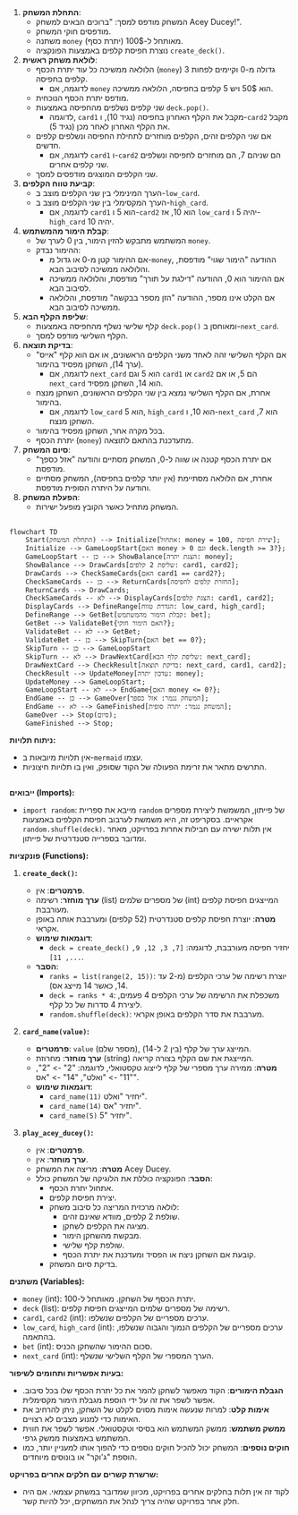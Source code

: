 ## <algorithm>

1.  **התחלת המשחק**:
    *   המשחק מודפס למסך: "ברוכים הבאים למשחק Acey Ducey!".
    *   מודפסים חוקי המשחק.
    *   משתנה `money` (יתרת כסף) מאותחל ל-100$.
    *   נוצרת חפיסת קלפים באמצעות הפונקציה `create_deck()`.
2.  **לולאת משחק ראשית**:
    *   הלולאה ממשיכה כל עוד יתרת הכסף (`money`) גדולה מ-0 וקיימים לפחות 3 קלפים בחפיסה.
        *   לדוגמה, אם `money` הוא 50$ ויש 5 קלפים בחפיסה, הלולאה ממשיכה.
    *   מודפס יתרת הכסף הנוכחית.
    *   שני קלפים נשלפים מהחפיסה באמצעות `deck.pop()`.
        *   לדוגמה, `card1` מקבל את הקלף האחרון בחפיסה (נגיד 10), ו-`card2` מקבל את הקלף האחרון לאחר מכן (נגיד 5).
    *   אם שני הקלפים זהים, הקלפים מוחזרים לתחילת החפיסה ונשלפים קלפים חדשים.
        *   לדוגמה, אם `card1` ו-`card2` הם שניהם 7, הם מוחזרים לחפיסה ונשלפים שני קלפים אחרים.
    *   שני הקלפים המוצגים מודפסים למסך.
3.  **קביעת טווח הקלפים**:
    *   הערך המינימלי בין שני הקלפים מוצב ב-`low_card`.
    *   הערך המקסימלי בין שני הקלפים מוצב ב-`high_card`.
        *   לדוגמה, אם `card1` הוא 5 ו-`card2` הוא 10, אז `low_card` יהיה 5 ו-`high_card` יהיה 10.
4.  **קבלת הימור מהמשתמש**:
    *   המשתמש מתבקש להזין הימור, בין 0 לערך של `money`.
    *   ההימור נבדק:
        *   אם ההימור קטן מ-0 או גדול מ-`money`, ההודעה "הימור שגוי" מודפסת, והלולאה ממשיכה לסיבוב הבא.
        *   אם ההימור הוא 0, ההודעה "דילגת על תורך" מודפסת, והלולאה ממשיכה לסיבוב הבא.
        *   אם הקלט אינו מספר, ההודעה "הזן מספר בבקשה" מודפסת, והלולאה ממשיכה לסיבוב הבא.
5.  **שליפת הקלף הבא**:
    *   קלף שלישי נשלף מהחפיסה באמצעות `deck.pop()` ומאוחסן ב-`next_card`.
    *   הקלף השלישי מודפס למסך.
6.  **בדיקת תוצאה**:
    *   אם הקלף השלישי זהה לאחד משני הקלפים הראשונים, או אם הוא קלף "אייס" (ערך 14), השחקן מפסיד בהימור.
        *   לדוגמה, אם `next_card` הוא 5 וגם `card1` או `card2` הם 5, או אם `next_card` הוא 14, השחקן מפסיד.
    *   אחרת, אם הקלף השלישי נמצא בין שני הקלפים הראשונים, השחקן מנצח בהימור.
        *   לדוגמה, אם `low_card` הוא 5, `high_card` הוא 10, ו-`next_card` הוא 7, השחקן מנצח.
    *   בכל מקרה אחר, השחקן מפסיד בהימור.
    *   יתרת הכסף (`money`) מתעדכנת בהתאם לתוצאה.
7.  **סיום המשחק**:
    *   אם יתרת הכסף קטנה או שווה ל-0, המשחק מסתיים והודעה "אזל כספך" מודפסת.
    *   אחרת, אם הלולאה מסתיימת (אין יותר קלפים בחפיסה), המשחק מסתיים והודעה על היתרה הסופית מודפסת.
8.  **הפעלת המשחק**:
    *   המשחק מתחיל כאשר הקובץ מופעל ישירות.

## <mermaid>

```mermaid
flowchart TD
    Start(התחלת המשחק) --> Initialize[אתחול: money = 100, יצירת חפיסה];
    Initialize --> GameLoopStart{האם money > 0 וגם deck.length >= 3?};
    GameLoopStart -- כן --> ShowBalance[הצגת יתרה: money];
    ShowBalance --> DrawCards[שליפת 2 קלפים: card1, card2];
    DrawCards --> CheckSameCards{האם card1 == card2?};
    CheckSameCards -- כן --> ReturnCards[החזרת קלפים לחפיסה];
    ReturnCards --> DrawCards;
    CheckSameCards -- לא --> DisplayCards[הצגת קלפים: card1, card2];
    DisplayCards --> DefineRange[הגדרת טווח: low_card, high_card];
    DefineRange --> GetBet[קבלת הימור מהמשתמש: bet];
    GetBet --> ValidateBet{האם הימור חוקי?};
    ValidateBet -- לא --> GetBet;
    ValidateBet -- כן --> SkipTurn{האם bet == 0?};
	SkipTurn -- כן --> GameLoopStart
	SkipTurn -- לא --> DrawNextCard[שליפת קלף הבא: next_card];
	DrawNextCard --> CheckResult[בדיקת תוצאה: next_card, card1, card2];
    CheckResult --> UpdateMoney[עדכון יתרה: money];
    UpdateMoney --> GameLoopStart;
	GameLoopStart -- לא --> EndGame{האם money <= 0?};
    EndGame -- כן --> GameOver[המשחק נגמר: אזל כספך];
	EndGame -- לא --> GameFinished[המשחק נגמר: יתרה סופית];
    GameOver --> Stop(סיום);
    GameFinished --> Stop;
```

**ניתוח תלויות:**

*   אין תלויות מיובאות ב-`mermaid` עצמו.
*   התרשים מתאר את זרימת הפעולה של הקוד שסופק, ואין בו תלויות חיצוניות.

## <explanation>

**ייבואים (Imports):**

*   `import random`: מייבא את ספריית `random` של פייתון, המשמשת ליצירת מספרים אקראיים. בסקריפט זה, היא משמשת לערבוב חפיסת הקלפים באמצעות `random.shuffle(deck)`. אין תלות ישירה עם חבילות אחרות בפרויקט, מאחר ומדובר בספרייה סטנדרטית של פייתון.

**פונקציות (Functions):**

1.  **`create_deck()`:**
    *   **פרמטרים**: אין.
    *   **ערך מוחזר**: רשימה (list) של מספרים שלמים (int) המייצגים חפיסת קלפים מעורבבת.
    *   **מטרה**: יוצרת חפיסת קלפים סטנדרטית (52 קלפים) ומערבבת אותה באופן אקראי.
    *   **דוגמאות שימוש**:
        *   `deck = create_deck()` יחזיר חפיסה מעורבבת, לדוגמה: `[7, 3, 12, 9, ..., 11]`.
    *   **הסבר**:
        *   `ranks = list(range(2, 15))`: יוצרת רשימה של ערכי הקלפים (מ-2 עד 14, כאשר 14 מייצג אס).
        *   `deck = ranks * 4`: משכפלת את הרשימה של ערכי הקלפים 4 פעמים, ליצירת 4 סדרות של כל קלף.
        *   `random.shuffle(deck)`: מערבבת את סדר הקלפים באופן אקראי.

2.  **`card_name(value)`:**
    *   **פרמטרים**: `value` (מספר שלם), המייצג ערך של קלף (בין 2 ל-14).
    *   **ערך מוחזר**: מחרוזת (string) המייצגת את שם הקלף בצורה קריאה.
    *   **מטרה**: ממירה ערך מספרי של קלף לייצוג טקסטואלי, לדוגמה: "2" -> "2", "11" -> "ואלט", "14" -> "אס".
    *   **דוגמאות שימוש**:
        *   `card_name(11)` יחזיר "ואלט".
        *   `card_name(14)` יחזיר "אס".
        *   `card_name(5)` יחזיר "5".

3.  **`play_acey_ducey()`:**
    *   **פרמטרים**: אין.
    *   **ערך מוחזר**: אין.
    *   **מטרה**: מריצה את המשחק Acey Ducey.
    *   **הסבר**: הפונקציה כוללת את הלוגיקה של המשחק כולל:
        *   אתחול יתרת הכסף.
        *   יצירת חפיסת קלפים.
        *   לולאה מרכזית המריצה כל סיבוב משחק:
            *   שולפת 2 קלפים, מוודא שאינם זהים.
            *   מציגה את הקלפים לשחקן.
            *   מבקשת מהשחקן הימור.
            *   שולפת קלף שלישי.
            *   קובעת אם השחקן ניצח או הפסיד ומעדכנת את יתרת הכסף.
        *   בדיקת סיום המשחק.

**משתנים (Variables):**

*   `money` (int): יתרת הכסף של השחקן. מאותחל ל-100.
*   `deck` (list): רשימה של מספרים שלמים המייצגים חפיסת קלפים.
*   `card1`, `card2` (int): ערכים מספריים של הקלפים שנשלפו.
*   `low_card`, `high_card` (int): ערכים מספריים של הקלפים הנמוך והגבוה שנשלפו, בהתאמה.
*   `bet` (int): סכום ההימור שהשחקן הכניס.
*   `next_card` (int): הערך המספרי של הקלף השלישי שנשלף.

**בעיות אפשריות ותחומים לשיפור:**

*   **הגבלת הימורים**: הקוד מאפשר לשחקן להמר את כל יתרת הכסף שלו בכל סיבוב. אפשר לשפר את זה על ידי הוספת מגבלת הימור מקסימלית.
*   **אימות קלט**: למרות שנעשה אימות מסוים לקלט של השחקן, ניתן להרחיב את האימות כדי למנוע מצבים לא רצויים.
*   **ממשק משתמש**: ממשק המשתמש הוא בסיסי וטקסטואלי. אפשר לשפר את חווית המשתמש באמצעות ממשק גרפי.
*   **חוקים נוספים**: המשחק יכול להכיל חוקים נוספים כדי להפוך אותו למעניין יותר, כמו הוספת "ג'וקר" או בונוסים מיוחדים.

**שרשרת קשרים עם חלקים אחרים בפרויקט:**

*   לקוד זה אין תלות בחלקים אחרים בפרויקט, מכיוון שמדובר במשחק עצמאי. אם היה חלק אחר בפרויקט שהיה צריך לנהל את המשחקים, יכל להיות קשר.